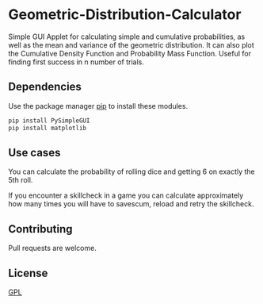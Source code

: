 # Geometric-Distribution-Calculator
Simple GUI Applet for calculating simple and cumulative probabilities, as well as the mean and variance of the geometric distribution. It can also plot the Cumulative Density Function and Probability Mass Function. Useful for finding first success in n number of trials.

## Dependencies
Use the package manager [pip](https://pip.pypa.io/en/stable/) to install these modules.
```bash
pip install PySimpleGUI
pip install matplotlib
```

## Use cases
You can calculate the probability of rolling dice and getting 6 on exactly the 5th roll.

If you encounter a skillcheck in a game you can calculate approximately how many times you will have to savescum, reload and retry the skillcheck. 


## Contributing

Pull requests are welcome. 

## License
[GPL](https://www.gnu.org/licenses/gpl-3.0.en.html)

